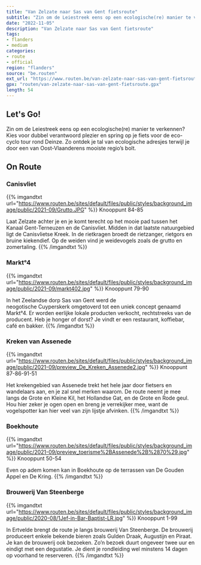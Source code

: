 ```yaml
---
title: "Van Zelzate naar Sas van Gent fietsroute"
subtitle: "Zin om de Leiestreek eens op een ecologische(re) manier te verkennen? Kies voor dubbel verantwoord plezier en spring op je fiets voor de eco-cyclo tour rond Deinze"
date: "2022-11-05"
description: "Van Zelzate naar Sas van Gent fietsroute"
tags:
- flanders
- medium
categories:
- route
- official
region: "flanders"
source: "be.routen"
ext_url: "https://www.routen.be/van-zelzate-naar-sas-van-gent-fietsroute"
gpx: "routen/van-zelzate-naar-sas-van-gent-fietsroute.gpx"
length: 54
---
```


## Let's Go!

Zin om de Leiestreek eens op een ecologische(re) manier te verkennen? Kies voor dubbel verantwoord plezier en spring op je fiets voor de eco-cyclo tour rond Deinze. Zo ontdek je tal van ecologische adresjes terwijl je door een van Oost-Vlaanderens mooiste regio’s bolt.

## On Route

### Canisvliet

{{% imgandtxt url="https://www.routen.be/sites/default/files/public/styles/background_image/public/2021-09/Grutto.JPG" %}}
Knooppunt 84-85

Laat Zelzate achter je en je komt terecht op het mooie pad tussen het Kanaal Gent-Terneuzen en de Canisvliet. Midden in dat laatste natuurgebied ligt de Canisvlietse Kreek. In de rietkragen broedt de rietzanger, rietgors en bruine kiekendief. Op de weiden vind je weidevogels zoals de grutto en zomertaling.
{{% /imgandtxt %}}

### Markt°4

{{% imgandtxt url="https://www.routen.be/sites/default/files/public/styles/background_image/public/2021-09/markt402.jpg" %}}
Knooppunt 79-90

In het Zeelandse dorp Sas van Gent werd de neogotische Cuyperskerk omgetoverd tot een uniek concept genaamd Markt°4. Er worden eerlijke lokale producten verkocht, rechtstreeks van de producent. Heb je honger of dorst? Je vindt er een restaurant, koffiebar, café en bakker.
{{% /imgandtxt %}}

### Kreken van Assenede

{{% imgandtxt url="https://www.routen.be/sites/default/files/public/styles/background_image/public/2021-09/preview_De_Kreken_Assenede2.jpg" %}}
Knooppunt 87-86-91-51

Het krekengebied van Assenede trekt het hele jaar door fietsers en wandelaars aan, en je zal snel merken waarom. De route neemt je mee langs de Grote en Kleine Kil, het Hollandse Gat, en de Grote en Rode geul. Hou hier zeker je ogen open en breng je verrekijker mee, want de vogelspotter kan hier veel van zijn lijstje afvinken.
{{% /imgandtxt %}}

### Boekhoute

{{% imgandtxt url="https://www.routen.be/sites/default/files/public/styles/background_image/public/2021-09/preview_toerisme%2BAssenede%2B%2870%29.jpg" %}}
Knooppunt 50-54

Even op adem komen kan in Boekhoute op de terrassen van De Gouden Appel en De Kring.
{{% /imgandtxt %}}

### Brouwerij Van Steenberge

{{% imgandtxt url="https://www.routen.be/sites/default/files/public/styles/background_image/public/2020-08/1Jef-in-Bar-Baptist-LR.jpg" %}}
Knooppunt 1-99

In Ertvelde brengt de route je langs brouwerij Van Steenberge. De brouwerij produceert enkele bekende bieren zoals Gulden Draak, Augustijn en Piraat. Je kan de brouwerij ook bezoeken. Zo’n bezoek duurt ongeveer twee uur en eindigt met een degustatie. Je dient je rondleiding wel minstens 14 dagen op voorhand te reserveren.
{{% /imgandtxt %}}


